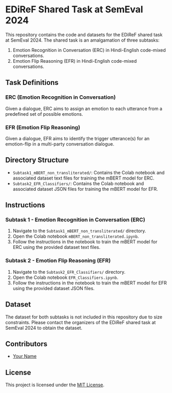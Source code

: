 # EDiReF Shared Task at SemEval 2024

This repository contains the code and datasets for the EDiReF shared task at SemEval 2024. The shared task is an amalgamation of three subtasks:

1. Emotion Recognition in Conversation (ERC) in Hindi-English code-mixed conversations.
2. Emotion Flip Reasoning (EFR) in Hindi-English code-mixed conversations.


## Task Definitions

### ERC (Emotion Recognition in Conversation)
Given a dialogue, ERC aims to assign an emotion to each utterance from a predefined set of possible emotions.

### EFR (Emotion Flip Reasoning)
Given a dialogue, EFR aims to identify the trigger utterance(s) for an emotion-flip in a multi-party conversation dialogue.

## Directory Structure

- `Subtask1_mBERT_non_transliterated/`: Contains the Colab notebook and associated dataset text files for training the mBERT model for ERC.
- `Subtask2_EFR_Classifiers/`: Contains the Colab notebook and associated dataset JSON files for training the mBERT model for EFR.

## Instructions

### Subtask 1 - Emotion Recognition in Conversation (ERC)
1. Navigate to the `Subtask1_mBERT_non_transliterated/` directory.
2. Open the Colab notebook `mBERT_non_transliterated.ipynb`.
3. Follow the instructions in the notebook to train the mBERT model for ERC using the provided dataset text files.

### Subtask 2 - Emotion Flip Reasoning (EFR)
1. Navigate to the `Subtask2_EFR_Classifiers/` directory.
2. Open the Colab notebook `EFR_Classifiers.ipynb`.
3. Follow the instructions in the notebook to train the mBERT model for EFR using the provided dataset JSON files.

## Dataset
The dataset for both subtasks is not included in this repository due to size constraints. Please contact the organizers of the EDiReF shared task at SemEval 2024 to obtain the dataset.

## Contributors
- [Your Name](https://github.com/yourusername)

## License
This project is licensed under the [MIT License](LICENSE).
